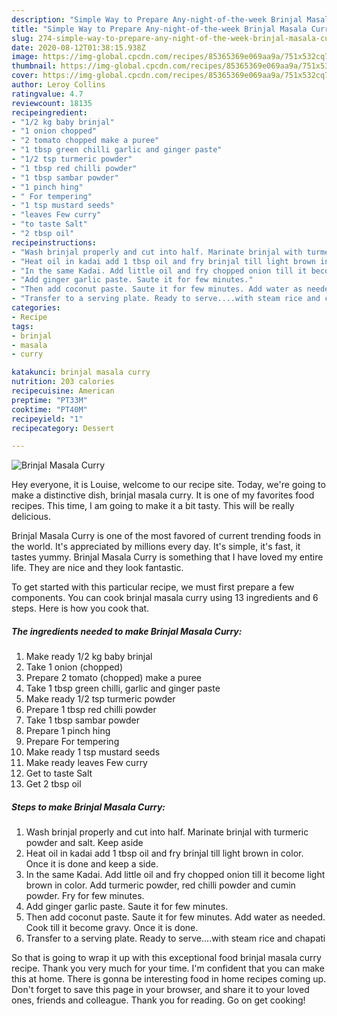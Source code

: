```yaml
---
description: "Simple Way to Prepare Any-night-of-the-week Brinjal Masala Curry"
title: "Simple Way to Prepare Any-night-of-the-week Brinjal Masala Curry"
slug: 274-simple-way-to-prepare-any-night-of-the-week-brinjal-masala-curry
date: 2020-08-12T01:38:15.938Z
image: https://img-global.cpcdn.com/recipes/85365369e069aa9a/751x532cq70/brinjal-masala-curry-recipe-main-photo.jpg
thumbnail: https://img-global.cpcdn.com/recipes/85365369e069aa9a/751x532cq70/brinjal-masala-curry-recipe-main-photo.jpg
cover: https://img-global.cpcdn.com/recipes/85365369e069aa9a/751x532cq70/brinjal-masala-curry-recipe-main-photo.jpg
author: Leroy Collins
ratingvalue: 4.7
reviewcount: 18135
recipeingredient:
- "1/2 kg baby brinjal"
- "1 onion chopped"
- "2 tomato chopped make a puree"
- "1 tbsp green chilli garlic and ginger paste"
- "1/2 tsp turmeric powder"
- "1 tbsp red chilli powder"
- "1 tbsp sambar powder"
- "1 pinch hing"
- " For tempering"
- "1 tsp mustard seeds"
- "leaves Few curry"
- "to taste Salt"
- "2 tbsp oil"
recipeinstructions:
- "Wash brinjal properly and cut into half. Marinate brinjal with turmeric powder and salt. Keep aside"
- "Heat oil in kadai add 1 tbsp oil and fry brinjal till light brown in color. Once it is done and keep a side."
- "In the same Kadai. Add little oil and fry chopped onion till it become light brown in color. Add turmeric powder, red chilli powder and cumin powder. Fry for few minutes."
- "Add ginger garlic paste. Saute it for few minutes."
- "Then add coconut paste. Saute it for few minutes. Add water as needed. Cook till it become gravy. Once it is done."
- "Transfer to a serving plate. Ready to serve....with steam rice and chapati"
categories:
- Recipe
tags:
- brinjal
- masala
- curry

katakunci: brinjal masala curry 
nutrition: 203 calories
recipecuisine: American
preptime: "PT33M"
cooktime: "PT40M"
recipeyield: "1"
recipecategory: Dessert

---
```



![Brinjal Masala Curry](https://img-global.cpcdn.com/recipes/85365369e069aa9a/751x532cq70/brinjal-masala-curry-recipe-main-photo.jpg)

Hey everyone, it is Louise, welcome to our recipe site. Today, we're going to make a distinctive dish, brinjal masala curry. It is one of my favorites food recipes. This time, I am going to make it a bit tasty. This will be really delicious.



Brinjal Masala Curry is one of the most favored of current trending foods in the world. It's appreciated by millions every day. It's simple, it's fast, it tastes yummy. Brinjal Masala Curry is something that I have loved my entire life. They are nice and they look fantastic.


To get started with this particular recipe, we must first prepare a few components. You can cook brinjal masala curry using 13 ingredients and 6 steps. Here is how you cook that.

<!--inarticleads1-->

##### The ingredients needed to make Brinjal Masala Curry:

1. Make ready 1/2 kg baby brinjal
1. Take 1 onion (chopped)
1. Prepare 2 tomato (chopped) make a puree
1. Take 1 tbsp green chilli, garlic and ginger paste
1. Make ready 1/2 tsp turmeric powder
1. Prepare 1 tbsp red chilli powder
1. Take 1 tbsp sambar powder
1. Prepare 1 pinch hing
1. Prepare  For tempering
1. Make ready 1 tsp mustard seeds
1. Make ready leaves Few curry
1. Get to taste Salt
1. Get 2 tbsp oil




<!--inarticleads2-->

##### Steps to make Brinjal Masala Curry:

1. Wash brinjal properly and cut into half. Marinate brinjal with turmeric powder and salt. Keep aside
1. Heat oil in kadai add 1 tbsp oil and fry brinjal till light brown in color. Once it is done and keep a side.
1. In the same Kadai. Add little oil and fry chopped onion till it become light brown in color. Add turmeric powder, red chilli powder and cumin powder. Fry for few minutes.
1. Add ginger garlic paste. Saute it for few minutes.
1. Then add coconut paste. Saute it for few minutes. Add water as needed. Cook till it become gravy. Once it is done.
1. Transfer to a serving plate. Ready to serve....with steam rice and chapati




So that is going to wrap it up with this exceptional food brinjal masala curry recipe. Thank you very much for your time. I'm confident that you can make this at home. There is gonna be interesting food in home recipes coming up. Don't forget to save this page in your browser, and share it to your loved ones, friends and colleague. Thank you for reading. Go on get cooking!
